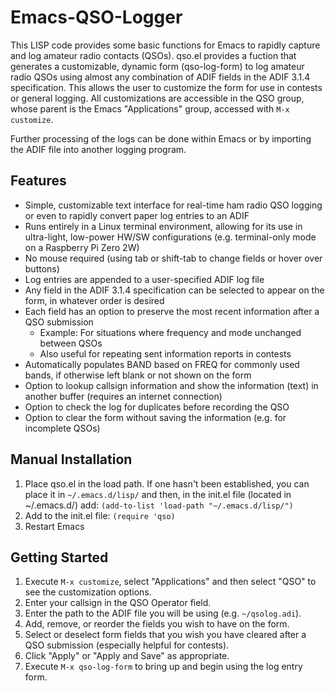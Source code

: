 # Emacs-QSO-Logger
This LISP code provides some basic functions for Emacs to rapidly capture and log amateur radio contacts (QSOs).
qso.el provides a fuction that generates a customizable, dynamic form (qso-log-form) to log amateur radio QSOs using almost any combination of ADIF fields in the ADIF 3.1.4 specification. This allows 
the user to customize the form for use in contests or general logging. All customizations are accessible in the 
QSO group, whose parent is the Emacs "Applications" group, accessed with `M-x customize`.

Further processing of the logs can be done within Emacs or by importing the ADIF file into another logging program.  

## Features
- Simple, customizable text interface for real-time ham radio QSO logging or even to rapidly convert paper log entries to an ADIF
- Runs entirely in a Linux terminal environment, allowing for its use in ultra-light, low-power HW/SW configurations (e.g. terminal-only mode on a Raspberry Pi Zero 2W)
- No mouse required (using tab or shift-tab to change fields or hover over buttons)
- Log entries are appended to a user-specified ADIF log file
- Any field in the ADIF 3.1.4 specification can be selected to appear on the form, in whatever order is desired
- Each field has an option to preserve the most recent information after a QSO submission
   - Example: For situations where frequency and mode unchanged between QSOs
   - Also useful for repeating sent information reports in contests
- Automatically populates BAND based on FREQ for commonly used bands, if otherwise left blank or not shown on the form
- Option to lookup callsign information and show the information (text) in another buffer (requires an internet connection)
- Option to check the log for duplicates before recording the QSO
- Option to clear the form without saving the information (e.g. for incomplete QSOs)

## Manual Installation
1) Place qso.el in the load path. If one hasn't been established, you can place it in `~/.emacs.d/lisp/` and
   then, in the init.el file (located in ~/.emacs.d/) add: `(add-to-list 'load-path "~/.emacs.d/lisp/")`
2) Add to the init.el file: `(require 'qso)`
3) Restart Emacs

## Getting Started
1) Execute `M-x customize`, select "Applications" and then select "QSO" to see the customization options.
2) Enter your callsign in the QSO Operator field.
3) Enter the path to the ADIF file you will be using (e.g. `~/qsolog.adi`).
4) Add, remove, or reorder the fields you wish to have on the form.
5) Select or deselect form fields that you wish you have cleared after a QSO submission (especially helpful for contests).
6) Click "Apply" or "Apply and Save" as appropriate.
7) Execute `M-x qso-log-form` to bring up and begin using the log entry form.
